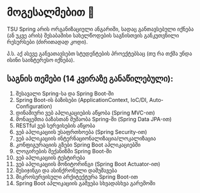 # მოგესალმებით 👋

TSU Spring არის ორგანიზაციული ანგარიში, სადაც განთავსებული იქნება (ან უკვე არის) შესაბამისი სახელწოდების საგნისთვის განკუთვნილი რესურსები (ძირითადად კოდი).

პ.ს. აქ ასევე განვათავსებთ სტუდენტების პროექტებსაც (თუ რა თქმა უნდა ისინი საინტერესო იქნება).

## საგნის თემები (14 კვირაზე განაწილებული):
1. შესავალი Spring-სა და Spring Boot-ში
2. Spring Boot-ის ბაზისები (ApplicationContext, IoC/DI, Auto-Configuration)
3. დინამიური ვებ აპლიკაციების აწყობა (Spring MVC-ით)
4. მონაცემთა ბაზასთან მუშაობა Spring-ში (Spring Data JPA-ით)
5. RESTful ვებ სერვისების აწყობა
6. ვებ აპლიკაციის უსაფრთხოება (Spring Security-ით)
7. ვებ აპლიკაციის ინტერნაციონალიზაცია/ლოკალიზაცია
8. კონფიგურაციის გზები Spring Boot აპლიკაციებში
9. ლოგირების მექანიზმი Spring Boot-ში
10. ვებ აპლიკაციის ტესტირება
11. ვებ აპლიკაციის მონიტორინგი (Spring Boot Actuator-ით)
12. მესიჯინგი და ასინქრონული დამუშავება
13. მიკროსერვისული არქიტექტურა Spring Boot-ით
14. Spring Boot აპლიკაციის გაშვება სხვადასხვა გარემოში
